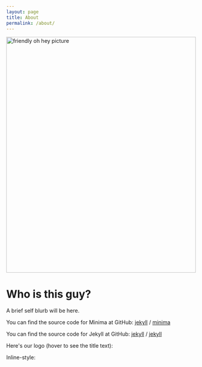 ```yaml
---
layout: page
title: About
permalink: /about/
---
```

<div style="margin-bottom: 0">
<img src="https://lh3.googleusercontent.com/tp1rdMRth5OVm1gx3GtvqqfMBeCtXVzjGN6RMw5pPZXyUXz3DUqwz9rg53KcDFS1kFrzUZwyHmqI2n0Wn0ty4RLIubD-N_jNrrbGZeUMLUtOTBg8Y666WL4IPWRKnaMJGL8u_uQZQsm-XFT9Qa3_HU1BZrxB2eLXxwHYfwq8FS8E-ShyPxq7ul8jbcShfWZ_sZafq2tEs-NfvxGIogozOh8L6KUuKOk1cmDtcd8ddo4Agv6DF4HHRn8VQfrtiisGd0pCI7LBQBvdsYHeQevHDkNMJ_8l5F93mRuHAI7y3JyAWlFdR5AUch3Dv7l1BIZ9hMrQa-PE1xVBzVbWhCDlTynORoBtP8UNyLSgfEhP0z17JIw_H6MLjWgM-KUqakfKGAMGlr6EdB7Jd1jFoKxV402-jqgATn99GIpPy27vA-ratOmdDr4yT1FDTl8d2r-dJ2mh2DJTnetb259C3Qo5C6Ond0raWPOrhdHthhzQsRQ7m057wQI3_FBVmlk0BsN1yvXbzmKaqt-AgoM9DKR4caVwq4w7ptvovIHZQfU6FLfDTS-51c43ZBVrShDRXX-LyBRGbE2Lfha4FfBqPlv8yyDSqfQ-3Le6DuQWNXXRmepuY_WG_gVL9xqMnh7x4_u5_U9mkZCKxpgA3anqQXDSnXo_w1-K7NU-2_cK2vHyYyIOGpQPAgP9oRE=w2880-h1384-no" alt="friendly oh hey picture" style="object-fit: cover;" height = "625vh" width = "100%" />
</div>
<div class="jumbotron jumbotron-fluid" >
  <div class="container">
    <h1 class="display-4">Who is this guy?</h1>
    <p class="lead">A brief self blurb will be here.</p>
  </div>
</div>

You can find the source code for Minima at GitHub:
[jekyll][jekyll-organization] /
[minima](https://github.com/jekyll/minima)

You can find the source code for Jekyll at GitHub:
[jekyll][jekyll-organization] /
[jekyll](https://github.com/jekyll/jekyll)


[jekyll-organization]: https://github.com/jekyll

Here's our logo (hover to see the title text):

Inline-style: 
